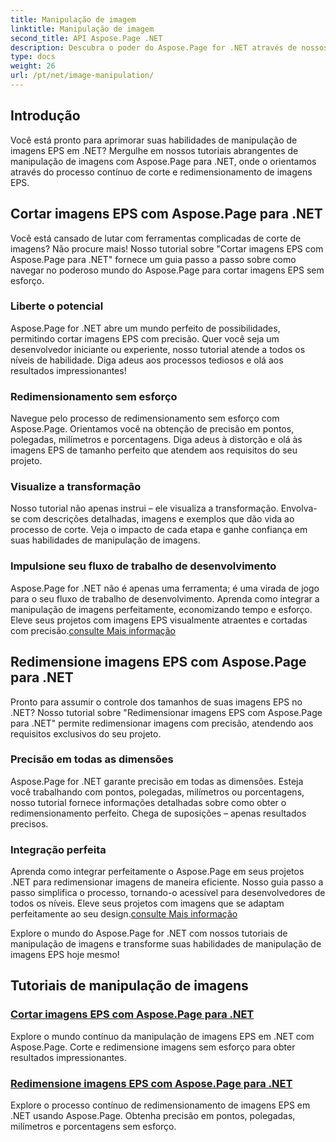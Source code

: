 ```yaml
---
title: Manipulação de imagem
linktitle: Manipulação de imagem
second_title: API Aspose.Page .NET
description: Descubra o poder do Aspose.Page for .NET através de nossos tutoriais de manipulação de imagens. Corte e redimensione imagens EPS sem esforço para obter resultados impressionantes e precisos.
type: docs
weight: 26
url: /pt/net/image-manipulation/
---
```

## Introdução

Você está pronto para aprimorar suas habilidades de manipulação de imagens EPS em .NET? Mergulhe em nossos tutoriais abrangentes de manipulação de imagens com Aspose.Page para .NET, onde o orientamos através do processo contínuo de corte e redimensionamento de imagens EPS.

## Cortar imagens EPS com Aspose.Page para .NET
Você está cansado de lutar com ferramentas complicadas de corte de imagens? Não procure mais! Nosso tutorial sobre "Cortar imagens EPS com Aspose.Page para .NET" fornece um guia passo a passo sobre como navegar no poderoso mundo do Aspose.Page para cortar imagens EPS sem esforço.

### Liberte o potencial
Aspose.Page for .NET abre um mundo perfeito de possibilidades, permitindo cortar imagens EPS com precisão. Quer você seja um desenvolvedor iniciante ou experiente, nosso tutorial atende a todos os níveis de habilidade. Diga adeus aos processos tediosos e olá aos resultados impressionantes!

### Redimensionamento sem esforço
Navegue pelo processo de redimensionamento sem esforço com Aspose.Page. Orientamos você na obtenção de precisão em pontos, polegadas, milímetros e porcentagens. Diga adeus à distorção e olá às imagens EPS de tamanho perfeito que atendem aos requisitos do seu projeto.

### Visualize a transformação
Nosso tutorial não apenas instrui – ele visualiza a transformação. Envolva-se com descrições detalhadas, imagens e exemplos que dão vida ao processo de corte. Veja o impacto de cada etapa e ganhe confiança em suas habilidades de manipulação de imagens.

### Impulsione seu fluxo de trabalho de desenvolvimento
 Aspose.Page for .NET não é apenas uma ferramenta; é uma virada de jogo para o seu fluxo de trabalho de desenvolvimento. Aprenda como integrar a manipulação de imagens perfeitamente, economizando tempo e esforço. Eleve seus projetos com imagens EPS visualmente atraentes e cortadas com precisão.[consulte Mais informação](./crop-eps-images/)

## Redimensione imagens EPS com Aspose.Page para .NET
Pronto para assumir o controle dos tamanhos de suas imagens EPS no .NET? Nosso tutorial sobre "Redimensionar imagens EPS com Aspose.Page para .NET" permite redimensionar imagens com precisão, atendendo aos requisitos exclusivos do seu projeto.

### Precisão em todas as dimensões
Aspose.Page for .NET garante precisão em todas as dimensões. Esteja você trabalhando com pontos, polegadas, milímetros ou porcentagens, nosso tutorial fornece informações detalhadas sobre como obter o redimensionamento perfeito. Chega de suposições – apenas resultados precisos.

### Integração perfeita
 Aprenda como integrar perfeitamente o Aspose.Page em seus projetos .NET para redimensionar imagens de maneira eficiente. Nosso guia passo a passo simplifica o processo, tornando-o acessível para desenvolvedores de todos os níveis. Eleve seus projetos com imagens que se adaptam perfeitamente ao seu design.[consulte Mais informação](./resize-eps-images/)

Explore o mundo do Aspose.Page for .NET com nossos tutoriais de manipulação de imagens e transforme suas habilidades de manipulação de imagens EPS hoje mesmo!
## Tutoriais de manipulação de imagens
### [Cortar imagens EPS com Aspose.Page para .NET](./crop-eps-images/)
Explore o mundo contínuo da manipulação de imagens EPS em .NET com Aspose.Page. Corte e redimensione imagens sem esforço para obter resultados impressionantes.
### [Redimensione imagens EPS com Aspose.Page para .NET](./resize-eps-images/)
Explore o processo contínuo de redimensionamento de imagens EPS em .NET usando Aspose.Page. Obtenha precisão em pontos, polegadas, milímetros e porcentagens sem esforço.
